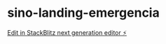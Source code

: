# sino-landing-emergencia

[Edit in StackBlitz next generation editor ⚡️](https://stackblitz.com/~/github.com/kevinderitis/sino-landing-emergencia)